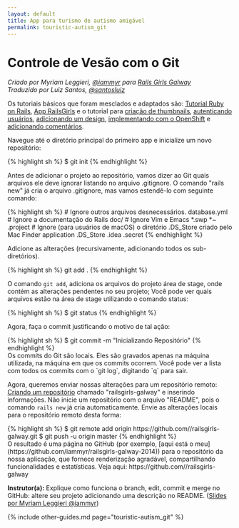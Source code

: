 ```yaml
---
layout: default
title: App para turismo de autismo amigável
permalink: touristic-autism_git
---
```


# Controle de Vesão com o Git

*Criado por Myriam Leggieri, [@iammyr](https://twitter.com/iammyr)*
*para [Rails Girls Galway](https://github.com/RailsGirlsGalway)*  
*Traduzido por Luiz Santos, [@santosluiz](https://github.com/santosluiz)*

Os tutoriais básicos que foram mesclados e adaptados são: [Tutorial Ruby on Rails](http://www.railstutorial.org/book), [App RailsGirls](http://guides.railsgirls.com/app/) e o tutorial para [criação de thumbnails](http://guides.railsgirls.com/thumbnails), [autenticando usuários](http://guides.railsgirls.com/devise/), [adicionando um design](http://guides.railsgirls.com/design), [implementando com o OpenShift](http://guides.railsgirls.com/openshift/) e [adicionando comentários](http://guides.railsgirls.com/commenting).


Navegue até o diretório principal do primeiro app e inicialize um novo repositório:

<div class="os-specific">
  <div class="nix">
    {% highlight sh %}
$ git init
{% endhighlight %}
  </div>
</div>

Antes de adicionar o projeto ao repositório, vamos dizer ao Git quais arquivos ele deve ignorar listando no arquivo .gitignore. O comando "rails new" já cria o arquivo .gitignore, mas vamos estendê-lo com seguinte comando:

<div class="os-specific">
  <div class="nix">
    {% highlight sh %}
# Ignore outros arquivos desnecessários.
database.yml
# Ignore a documentação do Rails
doc/
# Ignore Vim e Emacs
*.swp
*~
.project
# Ignore (para usuários de macOS) o diretório .DS_Store criado pelo Mac Finder application
.DS_Store
.idea
.secret
{% endhighlight %}
  </div>
</div>

Adicione as alterações (recursivamente, adicionando todos os sub-diretórios).
<div class="os-specific">
  <div class="nix">
    {% highlight sh %}
git add .
{% endhighlight %}
  </div>
</div>

O comando `git add`, adiciona os arquivos do projeto área de stage, onde contém as alterações pendentes no seu projeto; Você pode ver quais arquivos estão na área de stage utilizando o comando status:

<div class="os-specific">
  <div class="nix">
    {% highlight sh %}
$ git status
{% endhighlight %}
  </div>
</div>

Agora, faça o commit justificando o motivo de tal ação:
<div class="os-specific">
  <div class="nix">
    {% highlight sh %}
$ git commit -m "Inicializando Repositório"
{% endhighlight %}
  </div>
Os commits do Git são locais. Eles são gravados apenas na máquina utilizada, na máquina em que os commits ocorrem. Você pode ver a lista com todos os commits com o `git log`, digitando `q` para sair.
</div>

Agora, queremos enviar nossas alterações para um repositório remoto:
[Criando um repositório](http://github.com/new) chamado "railsgirls-galway" e inserindo informações. Não inicie um repositório com o arquivo "README", pois o comando `rails new` já cria automaticamente.
Envie as alterações locais para o repositório remoto desta forma:

<div class="os-specific">
  <div class="nix">
    {% highlight sh %}
$ git remote add origin https://github.com/<username>/railsgirls-galway.git
$ git push -u origin master
{% endhighlight %}
  </div>
O resultado é uma página no GitHub (por exemplo, [aqui está o meu](https://github.com/iammyr/railsgirls-galway-2014)) para o repositório da nossa aplicação, que fornece renderização agradável, compartilhando funcionalidades e estatísticas. Veja aqui: https://github.com/<your username>/railsgirls-galway
</div>

**Instrutor(a):** Explique como funciona o branch, edit, commit e merge no GitHub: altere seu projeto adicionando uma descrição no README.
([Slides por Myriam Leggieri @iammyr]())

{% include other-guides.md page="touristic-autism_git" %}
